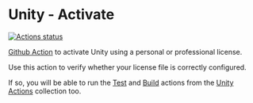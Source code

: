 # Unity - Activate
[![Actions status](https://github.com/WebberTakken/unity-activate/workflows/Actions%20%F0%9F%98%8E/badge.svg)](https://github.com/WebberTakken/unity-activate/workflows/Actions%20%F0%9F%98%8E/badge.svg)

[Github Action](https://github.com/features/actions)
to activate Unity using a personal or professional license. 

Use this action to verify whether your license file is correctly configured.

If so, you will be able to run the 
[Test](https://github.com/webbertakken/unity-actions#test) and
[Build](https://github.com/webbertakken/unity-actions#build)
actions from the 
[Unity Actions](https://github.com/webbertakken/unity-actions) 
collection too.
